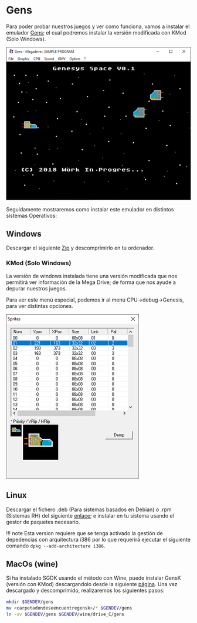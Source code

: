 # Gens

Para poder probar nuestros juegos y ver como funciona, vamos a instalar el emulador [Gens](http://www.gens.me/); el cual podremos instalar la versión modificada con KMod (Solo Windows).

![gensemulator](../img/gensemulator.PNG)

Seguidamente mostraremos como instalar este emulador en distintos sistemas Operativos:

## Windows

Descargar el siguiente [Zip](../res/gens2.12kmod.zip) y descomprimirlo en tu ordenador.

### KMod (Solo Windows)

La versión de windows instalada tiene una versión modificada que nos permitirá ver información de la Mega Drive; de forma que nos ayude a depurar nuestros juegos.

Para ver este menú especial, podemos ir al menú CPU->debug->Genesis, para ver distintas opciones.

![kmodsprites](../img/kmod.png)

## Linux

Descargar el fichero .deb (Para sistemas basados en Debian) o .rpm (Sistemas RH) del siguiente [enlace](); e instalar en tu sistema usando el gestor de paquetes necesario.

!!! note
    Esta version requiere que se tenga activado la gestión de depedencias con arquitectura i386 por lo que requerirá ejecutar el siguiente comando ```dpkg --add-architecture i386```.

## MacOs (wine)

Si ha instalado SGDK usando el método con Wine, puede instalar GensK (versión con KMod) descargandolo desde la siguiente [página](https://gendev.spritesmind.net/page-gensK.html ). Una vez descargado y descomprimido, realizaremos los siguientes pasos:

```bash
mkdir $GENDEV/gens
mv <carpetadondeseencuentregensk>/* $GENDEV/gens
ln -sv $GENDEV/gens $GENDEV/wine/drive_C/gens
```